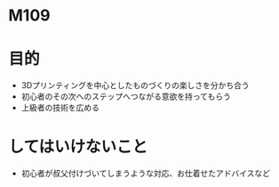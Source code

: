 # M109

# 目的

* 3Dプリンティングを中心としたものづくりの楽しさを分かち合う
* 初心者のその次へのステップへつながる意欲を持ってもらう
* 上級者の技術を広める

# してはいけないこと

* 初心者が叔父付けづいてしまうような対応、お仕着せたアドバイスなど
